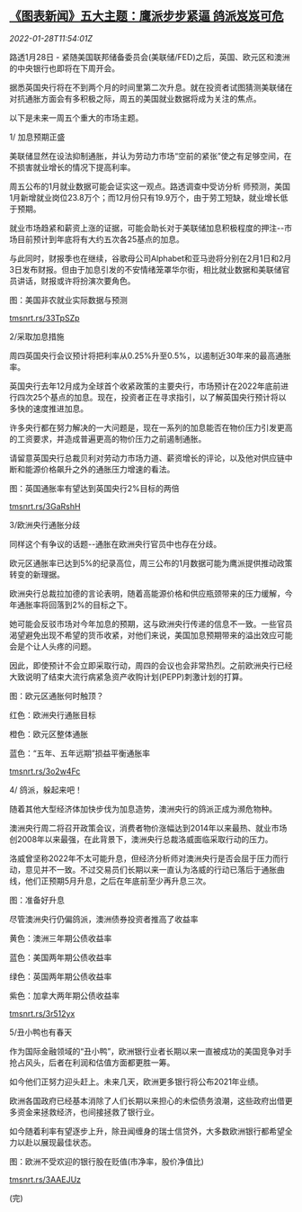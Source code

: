 <!--1643371264000-->
[《图表新闻》五大主题：鹰派步步紧逼 鸽派岌岌可危](https://cn.reuters.com/article/graphic-market-themes-cen-inflation-0128-idCNKBS2K2151)
------

<div><i>2022-01-28T11:54:01Z</i></div><p>路透1月28日 - 紧随美国联邦储备委员会(美联储/FED)之后，英国、欧元区和澳洲的中央银行也即将在下周开会。</p><p>据悉英国央行将在不到两个月的时间里第二次升息。就在投资者试图猜测美联储在对抗通胀方面会有多积极之际，周五的美国就业数据将成为关注的焦点。</p><p>以下是未来一周五个重大的市场主题。</p><p>1/ 加息预期正盛</p><p>美联储显然在设法抑制通胀，并认为劳动力市场“空前的紧张”使之有足够空间，在不损害就业增长的情况下提高利率。</p><p>周五公布的1月就业数据可能会证实这一观点。路透调查中受访分析 师预测，美国1月新增就业岗位23.8万个；而12月份只有19.9万个，由于劳工短缺，就业增长低于预期。</p><p>就业市场趋紧和薪资上涨的证据，可能会助长对于美联储加息积极程度的押注--市场目前预计到年底将有大约五次各25基点的加息。</p><p>与此同时，财报季也在继续，谷歌母公司Alphabet和亚马逊将分别在2月1日和2月3日发布财报。但由于加息引发的不安情绪笼罩华尔街，相比就业数据和美联储官员讲话，财报或许将扮演次要角色。</p><p>图：美国非农就业实际数据与预测</p><p><a href="https://tmsnrt.rs/33TpSZp">tmsnrt.rs/33TpSZp</a></p><p>2/采取加息措施</p><p>周四英国央行会议预计将把利率从0.25%升至0.5%，以遏制近30年来的最高通胀率。</p><p>英国央行去年12月成为全球首个收紧政策的主要央行，市场预计在2022年底前进行四次25个基点的加息。现在，投资者正在寻求指引，以了解英国央行预计将以多快的速度推进加息。</p><p>许多央行都在努力解决的一大问题是，现在一系列的加息能否在物价压力引发更高的工资要求，并造成普遍更高的物价压力之前遏制通胀。</p><p>请留意英国央行总裁贝利对劳动力市场力道、薪资增长的评论，以及他对供应链中断和能源价格飙升之外的通胀压力增速的看法。</p><p>图：英国通胀率有望达到英国央行2%目标的两倍</p><p><a href="https://tmsnrt.rs/3GaRshH">tmsnrt.rs/3GaRshH</a></p><p>3/欧洲央行通胀分歧</p><p>同样这个有争议的话题--通胀在欧洲央行官员中也存在分歧。</p><p>欧元区通胀率已达到5%的纪录高位，周三公布的1月数据可能为鹰派提供推动政策转变的新理据。</p><p>欧洲央行总裁拉加德的言论表明，随着高能源价格和供应瓶颈带来的压力缓解，今年通胀率将回落到2%的目标之下。</p><p>她可能会反驳市场对今年加息的预期，这与欧洲央行传递的信息不一致。一些官员渴望避免出现不希望的货币收紧，对他们来说，美国加息预期带来的溢出效应可能会是个让人头疼的问题。</p><p>因此，即使预计不会立即采取行动，周四的会议也会非常热烈。之前欧洲央行已经大致说明了结束大流行病紧急资产收购计划(PEPP)刺激计划的打算。</p><p>图：欧元区通胀何时触顶？</p><p>红色：欧洲央行通胀目标</p><p>橙色：欧元区整体通胀</p><p>蓝色：“五年、五年远期”损益平衡通胀率</p><p><a href="https://tmsnrt.rs/3o2w4Fc">tmsnrt.rs/3o2w4Fc</a></p><p>4/ 鸽派，躲起来吧！</p><p>随着其他大型经济体加快步伐为加息造势，澳洲央行的鸽派正成为濒危物种。</p><p>澳洲央行周二将召开政策会议，消费者物价涨幅达到2014年以来最热、就业市场创2008年以来最强，在此背景下，澳洲央行总裁洛威面临采取行动的压力。</p><p>洛威曾坚称2022年不太可能升息，但经济分析师对澳洲央行是否会屈于压力而行动，意见并不一致。不过交易员们长期以来一直认为洛威的行动已落后于通胀曲线，他们正预期5月升息，之后在年底前至少再升息三次。</p><p>图：准备好升息</p><p>尽管澳洲央行仍偏鸽派，澳洲债券投资者推高了收益率</p><p>黄色：澳洲三年期公债收益率</p><p>蓝色：美国两年期公债收益率</p><p>绿色：英国两年期公债收益率</p><p>紫色：加拿大两年期公债收益率</p><p><a href="https://tmsnrt.rs/3r512yx">tmsnrt.rs/3r512yx</a></p><p>5/丑小鸭也有春天</p><p>作为国际金融领域的“丑小鸭”，欧洲银行业者长期以来一直被成功的美国竞争对手抢占风头，后者在利润和估值方面都更胜一筹。</p><p>如今他们正努力迎头赶上。未来几天，欧洲更多银行将公布2021年业绩。</p><p>欧洲各国政府已经基本消除了人们长期以来担心的未偿债务浪潮，这些政府出借更多资金来拯救经济，也间接拯救了银行业。</p><p>如今随着利率有望逐步上升，除丑闻缠身的瑞士信贷外，大多数欧洲银行都希望全力以赴以展现最佳状态。</p><p>图：欧洲不受欢迎的银行股在贬值(市净率，股价净值比)</p><p><a href="https://tmsnrt.rs/3AAEJUz">tmsnrt.rs/3AAEJUz</a></p><p>(完)</p>

